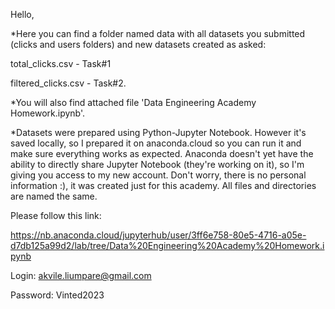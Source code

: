 Hello, 

*Here you can find a folder named data with all datasets you submitted (clicks and users folders) and new datasets created as asked: 

total_clicks.csv - Task#1

filtered_clicks.csv - Task#2.

*You will also find attached file 'Data Engineering Academy Homework.ipynb'.

*Datasets were prepared using Python-Jupyter Notebook. However it's saved locally, so I prepared it on anaconda.cloud so you can run it and make sure everything works as expected. Anaconda doesn't yet have the ability to directly share Jupyter Notebook (they're working on it), so I'm giving you access to my new account. Don't worry, there is no personal information :), it was created just for this academy. All files and directories are named the same.

Please follow this link:

https://nb.anaconda.cloud/jupyterhub/user/3ff6e758-80e5-4716-a05e-d7db125a99d2/lab/tree/Data%20Engineering%20Academy%20Homework.ipynb

Login: akvile.liumpare@gmail.com

Password: Vinted2023
